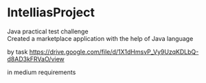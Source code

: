 # IntelliasProject  
Java practical test challenge  
Created a marketplace application with the help of Java language  
  
by task https://drive.google.com/file/d/1X1dHmsvP_Vy9UzqKDLbQ-d8AD3kFRVaO/view
  
in medium requirements
